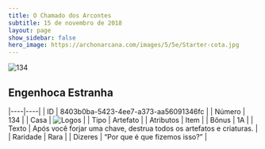 ```yaml
---
title: O Chamado dos Arcontes
subtitle: 15 de novembro de 2018
layout: page
show_sidebar: false
hero_image: https://archonarcana.com/images/5/5e/Starter-cota.jpg
---
```


![134](https://cdn.keyforgegame.com/media/card_front/pt/341_134_J3JWR285J2M3_pt.png)

## Engenhoca Estranha

|----|----|
| ID | 8403b0ba-5423-4ee7-a373-aa56091346fc |
| Número | 134 |
| Casa | ![Logos](https://archonarcana.com/images/thumb/c/ce/Logos.png/22px-Logos.png "Logos") |
| Tipo | Artefato |
| Atributos | Item |
| Bônus | 1A |
| Texto | Após você forjar uma chave, destrua todos os artefatos e criaturas. |
| Raridade | Rara |
| Dizeres | “Por que é que fizemos isso?” |